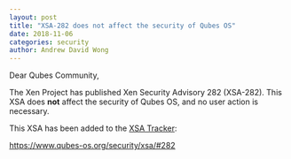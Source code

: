 ```yaml
---
layout: post
title: "XSA-282 does not affect the security of Qubes OS"
date: 2018-11-06
categories: security
author: Andrew David Wong
---
```


Dear Qubes Community,

The Xen Project has published Xen Security Advisory 282 (XSA-282). This
XSA does **not** affect the security of Qubes OS, and no user action is
necessary.

This XSA has been added to the [XSA Tracker]:

<https://www.qubes-os.org/security/xsa/#282>


[XSA Tracker]: https://www.qubes-os.org/security/xsa/


